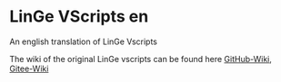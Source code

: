 # LinGe VScripts en

An english translation of LinGe Vscripts

The wiki of the original LinGe vscripts can be found here
[GitHub-Wiki](https://github.com/Lin515/L4D2_LinGe_VScripts/wiki),
[Gitee-Wiki](https://gitee.com/LinGe515/L4D2_LinGe_VScripts/wikis)
